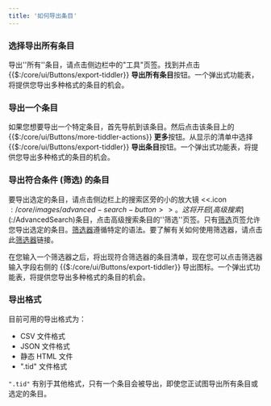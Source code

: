```yaml
---
title: '如何导出条目'
---
```


### 选择导出所有条目

导出''所有''条目，请点击侧边栏中的"工具"页签。找到并点击 {{$:/core/ui/Buttons/export-tiddler}} **导出所有条目**按钮。一个弹出式功能表，将提供您导出多种格式的条目的机会。

### 导出一个条目

如果您想要导出一个特定条目，首先导航到该条目。然后点击该条目上的 {{$:/core/ui/Buttons/more-tiddler-actions}} **更多**按钮。从显示的清单中选择 {{$:/core/ui/Buttons/export-tiddler}} **导出条目**按钮。一个弹出式功能表，将提供您导出多种格式的条目的机会。 

### 导出符合条件 (筛选) 的条目

要导出选定的条目，请点击侧边栏上的搜索区旁的小的放大镜 <<.icon $:/core/images/advanced-search-button>>。这将开启[高级搜索]($:/AdvancedSearch)条目，点击高级搜索条目的''筛选''页签。只有[筛选](Filters)页签允许您导出选定的条目。[筛选器](Filters)遵循特定的语法。要了解有关如何使用筛选器，请点击此[筛选器](Filters)链接。

在您输入一个筛选器之后，将出现符合筛选器的条目清单，现在您可以点击筛选器输入字段右侧的 {{$:/core/ui/Buttons/export-tiddler}} 导出图标。一个弹出式功能表，将提供您导出多种格式的条目的机会。 

### 导出格式

目前可用的导出格式为：

* CSV 文件格式
* JSON 文件格式
* 静态 HTML 文件
* ".tid" 文件格式

``".tid"`` 有别于其他格式，只有一个条目会被导出，即使您正试图导出所有条目或选定的条目。

